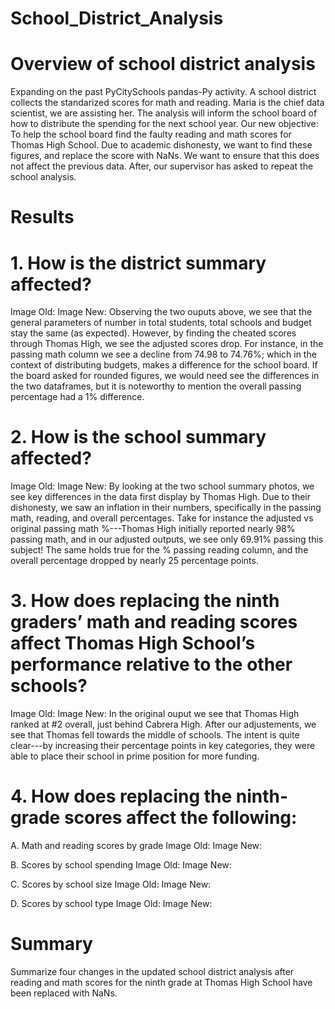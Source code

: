 # School_District_Analysis
# Overview of school district analysis 
Expanding on the past PyCitySchools pandas-Py activity. 
A school district collects the standarized scores for math and reading. Maria is the chief data scientist, we are assisting her. 
The analysis will inform the school board of how to distribute the spending for the next school year.
Our new objective: To help the school board find the faulty reading and math scores for Thomas High School. 
Due to academic dishonesty, we want to find these figures, and replace the score with NaNs. 
We want to ensure that this does not affect the previous data. After, our supervisor has asked to repeat the school analysis. 

# Results
# 1. How is the district summary affected?
Image Old: 
Image New:
Observing the two ouputs above, we see that the general parameters of number in total students, total schools and budget stay the same (as expected). However, by finding the cheated scores through Thomas High, we see the adjusted scores drop. 
For instance, in the passing math column we see a decline from 74.98 to 74.76%; which in the context of distributing budgets, makes a difference for the school board. If the board asked for rounded figures, we would need see the differences in the two dataframes, but it is noteworthy to mention the overall passing percentage had a 1% difference. 

# 2. How is the school summary affected?
Image Old: 
Image New:
By looking at the two school summary photos, we see key differences in the data first display by Thomas High. 
Due to their dishonesty, we saw an inflation in their numbers, specifically in the passing math, reading, and overall percentages. 
Take for instance the adjusted vs original passing math %---Thomas High initially reported nearly 98% passing math, and in our adjusted outputs, we see only 69.91% passing this subject! 
The same holds true for the % passing reading column, and the overall percentage dropped by nearly 25 percentage points.

# 3. How does replacing the ninth graders’ math and reading scores affect Thomas High School’s performance relative to the other schools?
Image Old: 
Image New:
In the original ouput we see that Thomas High ranked at #2 overall, just behind Cabrera High. After our adjustements, we see that Thomas fell towards the middle of schools. 
The intent is quite clear---by increasing their percentage points in key categories, they were able to place their school in prime position for more funding. 

# 4. How does replacing the ninth-grade scores affect the following:
  A. Math and reading scores by grade
    Image Old: 
    Image New:
   
  B. Scores by school spending
    Image Old: 
    Image New:
    
  C. Scores by school size
    Image Old: 
    Image New:
    
  D. Scores by school type
    Image Old: 
    Image New:

# Summary
Summarize four changes in the updated school district analysis after reading and math scores for the ninth grade at Thomas High School have been replaced with NaNs.
